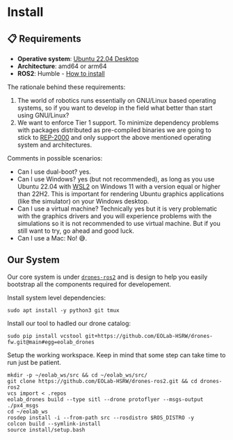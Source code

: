 # Install

## 📋 Requirements

- **Operative system**: [Ubuntu 22.04 Desktop](https://releases.ubuntu.com/jammy/)
- **Architecture**: amd64 or arm64
- **ROS2**: Humble - [How to install](https://docs.ros.org/en/humble/Installation/Ubuntu-Install-Debs.html)

The rationale behind these requirements:
1. The world of robotics runs essentially on GNU/Linux based operating systems, so if you want to develop in the field what better than start using GNU/Linux?
2. We want to enforce Tier 1 support. To minimize dependency problems with packages distributed as pre-compiled binaries we are going to stick to [REP-2000](https://www.ros.org/reps/rep-2000.html#humble-hawksbill-may-2022-may-2027) and only support the above mentioned operating system and architectures.

Comments in possible scenarios:
- Can I use dual-boot? yes.
- Can I use Windows? yes (but not recommended), as long as you use Ubuntu 22.04 with [WSL2](https://learn.microsoft.com/en-us/windows/wsl/install) on Windows 11 with a version equal or higher than 22H2. This is important for rendering Ubuntu graphics applications (like the simulator) on your Windows desktop.
- Can I use a virtual machine? Technically yes but it is very problematic with the graphics drivers and you will experience problems with the simulations so it is not recommended to use virtual machine. But if you still want to try, go ahead and good luck.
- Can I use a Mac: No! 😅.

## Our System

Our core system is under [`drones-ros2`](https://github.com/EOLab-HSRW/drones-ros2) and is design to help you easily bootstrap all the components required for developement.

Install system level dependencies:

```
sudo apt install -y python3 git tmux
```

Install our tool to hadled our drone catalog:

```
sudo pip install vcstool git+https://github.com/EOLab-HSRW/drones-fw.git@main#egg=eolab_drones
```

Setup the working workspace. Keep in mind that some step can take time to run just be patient.

```
mkdir -p ~/eolab_ws/src && cd ~/eolab_ws/src/
git clone https://github.com/EOLab-HSRW/drones-ros2.git && cd drones-ros2
vcs import < .repos
eolab_drones build --type sitl --drone protoflyer --msgs-output ./px4_msgs
cd ~/eolab_ws
rosdep install -i --from-path src --rosdistro $ROS_DISTRO -y
colcon build --symlink-install
source install/setup.bash
```
